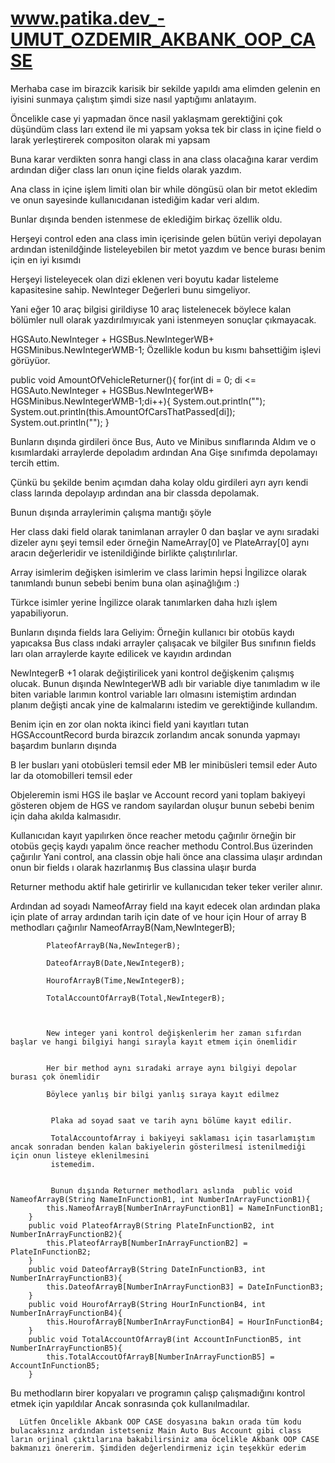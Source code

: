 # www.patika.dev_-UMUT_OZDEMIR_AKBANK_OOP_CASE
Merhaba case im birazcik karisik bir sekilde yapıldı ama elimden gelenin en iyisini sunmaya çalıştım şimdi size nasıl yaptığımı anlatayım.


Öncelikle case yi yapmadan önce nasil yaklaşmam gerektiğini çok düşündüm class ları extend ile mi yapsam yoksa tek bir class in içine field o
larak yerleştirerek compositon olarak mi yapsam

Buna karar verdikten sonra hangi class in ana class olacağına karar verdim ardından diğer class ları onun içine fields olarak yazdım.

Ana class in içine işlem limiti olan bir while döngüsü olan bir metot ekledim ve onun sayesinde kullanıcıdanan istediğim kadar veri aldım.

Bunlar dışında benden istenmese de eklediğim birkaç özellik oldu.

Herşeyi control eden ana class imin içerisinde gelen bütün veriyi depolayan ardından istenildğinde listeleyebilen bir metot yazdım ve bence burası benim için en iyi kısımdı


Herşeyi listeleyecek olan dizi eklenen veri boyutu kadar listeleme kapasitesine sahip. NewInteger Değerleri bunu simgeliyor.

Yani eğer  10 araç bilgisi girildiyse 10 araç listelenecek böylece kalan bölümler null olarak yazdırılmıyıcak yani istenmeyen sonuçlar çıkmayacak.

HGSAuto.NewInteger + HGSBus.NewIntegerWB+ HGSMinibus.NewIntegerWMB-1; Özellikle kodun bu kısmı bahsettiğim işlevi görüyüor.

public void AmountOfVehicleReturner(){
        for(int di = 0; di <= HGSAuto.NewInteger + HGSBus.NewIntegerWB+ HGSMinibus.NewIntegerWMB-1;di++){
            System.out.println("");
            System.out.println(this.AmountOfCarsThatPassed[di]);
            System.out.println("");
        }
        



Bunların dışında girdileri önce Bus, Auto ve Minibus sınıflarında Aldım ve o kısımlardaki arraylerde depoladım ardından Ana Gişe sınıfımda depolamayı tercih ettim.

Çünkü bu şekilde benim açımdan daha kolay oldu girdileri ayrı ayrı kendi class larında depolayıp ardından ana bir classda depolamak.

Bunun dışında arraylerimin çalışma mantığı şöyle


Her class daki field olarak tanimlanan arrayler 0 dan başlar ve aynı sıradaki dizeler aynı şeyi temsil eder örneğin NameArray[0] ve PlateArray[0] aynı aracın değerleridir
ve istenildiğinde birlikte çalıştırılırlar.

Array isimlerim değişken isimlerim ve class larimin hepsi İngilizce olarak tanımlandı bunun sebebi benim buna olan aşinağlığım :)

Türkce isimler yerine İngilizce olarak tanımlarken daha hızlı işlem yapabiliyorun.

Bunların dışında fields lara Geliyim:
 Örneğin kullanıcı bir otobüs kaydı yapıcaksa Bus class ındaki arrayler çalışacak ve bilgiler Bus sınıfının fields ları olan arraylerde kayıte edilicek ve kayıdın ardından
 
 NewIntegerB +1 olarak değiştirilicek yani kontrol değişkenim çalışmış olucak. Bunun dışında NewIntegerWB adlı bir  variable diye tanımladım w ile biten variable larımın
 kontrol variable ları olmasını istemiştim ardından planım değişti ancak yine de kalmalarını istedim ve gerektiğinde kullandım.
 
 
 Benim için en zor olan nokta ikinci field yani kayıtları tutan HGSAccountRecord burda birazcık zorlandım ancak sonunda yapmayı başardım bunların dışında
 
 B ler busları yani otobüsleri temsil eder
 MB ler minibüsleri temsil eder
 Auto lar da otomobilleri temsil eder


Objeleremin ismi HGS ile başlar ve Account record yani toplam bakiyeyi gösteren objem de HGS ve random  sayılardan oluşur bunun sebebi benim için daha akılda kalmasıdır.


Kullanıcıdan kayıt yapılırken önce reacher metodu çağırılır örneğin bir otobüs geçiş kaydı yapalım önce reacher methodu Control.Bus üzerinden çağırılır
Yani control, ana classin obje hali önce ana classima ulaşır ardından onun bir fields ı olarak hazırlanmış Bus classina ulaşır burda

Returner methodu aktif hale getirirlir ve kullanıcıdan teker teker veriler alınır.

Ardından ad soyadı NameofArray field ına kayıt edecek olan  ardından plaka için plate of array ardından tarih için date of ve hour için Hour of array B methodları çağırılır
NameofArrayB(Nam,NewIntegerB);

            PlateofArrayB(Na,NewIntegerB);

            DateofArrayB(Date,NewIntegerB);

            HourofArrayB(Time,NewIntegerB);

            TotalAccountOfArrayB(Total,NewIntegerB); 
            
            
            
            New integer yani kontrol değişkenlerim her zaman sıfırdan başlar ve hangi bilgiyi hangi sırayla kayıt etmem için önemlidir
            
            
            Her bir method aynı sıradaki arraye aynı bilgiyi depolar burası çok önemlidir
            
            Böylece yanlış bir bilgi yanlış sıraya kayıt edilmez
             
             
             Plaka ad soyad saat ve tarih aynı bölüme kayıt edilir.
             
             TotalAccountofArray i bakiyeyi saklaması için tasarlamıştım ancak sonradan benden kalan bakiyelerin gösterilmesi istenilmediği için onun listeye eklenilmesini
             istemedim.
             
             
             Bunun dışında Returner methodları aslında  public void NameofArrayB(String NameInFunctionB1, int NumberInArrayFunctionB1){
            this.NameofArrayB[NumberInArrayFunctionB1] = NameInFunctionB1;
        }
        public void PlateofArrayB(String PlateInFunctionB2, int NumberInArrayFunctionB2){
            this.PlateofArrayB[NumberInArrayFunctionB2] = PlateInFunctionB2;
        }
        public void DateofArrayB(String DateInFunctionB3, int NumberInArrayFunctionB3){
            this.DateofArrayB[NumberInArrayFunctionB3] = DateInFunctionB3;
        }
        public void HourofArrayB(String HourInFunctionB4, int NumberInArrayFunctionB4){
            this.HourofArrayB[NumberInArrayFunctionB4] = HourInFunctionB4;
        }
        public void TotalAccountOfArrayB(int AccountInFunctionB5, int NumberInArrayFunctionB5){
            this.TotalAccoutOfArrayB[NumberInArrayFunctionB5] = AccountInFunctionB5;
        }


Bu methodların birer kopyaları ve programın çalışp çalışmadığını kontrol etmek için yapıldılar
Ancak sonrasında çok kullanılmadılar.
      
      
      Lütfen Öncelikle Akbank OOP CASE dosyasına bakın orada tüm kodu bulacaksınız ardından istetseniz Main Auto Bus Account gibi class ların orjinal çıktılarına bakabilirsiniz ama öcelikle Akbank OOP CASE bakmanızı önererim. Şimdiden değerlendirmeniz için teşekkür ederim
 
 
 
 


        
        
        
        
     
